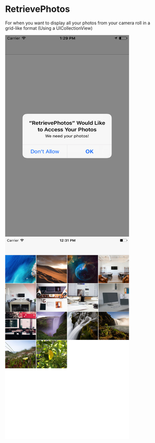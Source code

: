 # RetrievePhotos

For when you want to display all your photos from your camera roll in a grid-like format (Using a UICollectionView)

<img src="image1.png" alt="Final Result" width="400px;" height="650px;"/>
<img src="image2.png" alt="Final Result" width="400px;" height="650px;"/>

